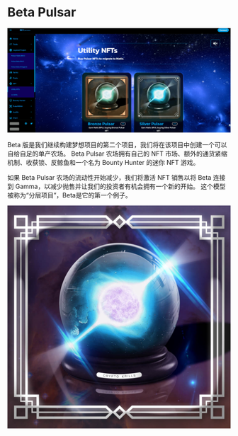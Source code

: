 # Beta Pulsar


![1659959011(1)](1659959011(1).png)

<p>Beta 版是我们继续构建梦想项目的第二个项目，我们将在该项目中创建一个可以自给自足的单产农场。 Beta Pulsar 农场拥有自己的 NFT 市场、额外的通货紧缩机制、收获锁、反鲸鱼和一个名为 Bounty Hunter 的迷你 NFT 游戏。</p>
<p>如果 Beta Pulsar 农场的流动性开始减少，我们将激活 NFT 销售以将 Beta 连接到 Gamma，以减少抛售并让我们的投资者有机会拥有一个新的开始。 这个模型被称为“分层项目”，Beta是它的第一个例子。</p>

![dsaji](dsaji.png)
